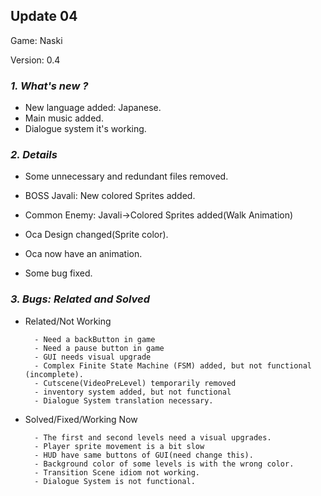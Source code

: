 ## Update 04

Game: Naski

Version: 0.4
### <b><i>1. What's new ?</i></b>
- New language added: Japanese.
- Main music added.
- Dialogue system it's working.


### <b><i>2. Details</i></b>
 
 - Some unnecessary and redundant files removed.
 
 - BOSS Javali: New colored Sprites added.
 
 - Common Enemy: Javali->Colored Sprites added(Walk Animation)
 
 - Oca Design changed(Sprite color).
 - Oca now have an animation.
 
 - Some bug fixed.

### <b><i>3. Bugs:</b> Related and Solved</i>

- Related/Not Working

        - Need a backButton in game 
        - Need a pause button in game 
        - GUI needs visual upgrade 
        - Complex Finite State Machine (FSM) added, but not functional (incomplete).
        - Cutscene(VideoPreLevel) temporarily removed
        - inventory system added, but not functional
        - Dialogue System translation necessary.

- Solved/Fixed/Working Now
  
        - The first and second levels need a visual upgrades.
        - Player sprite movement is a bit slow
        - HUD have same buttons of GUI(need change this).
        - Background color of some levels is with the wrong color.
        - Transition Scene idiom not working. 
        - Dialogue System is not functional.